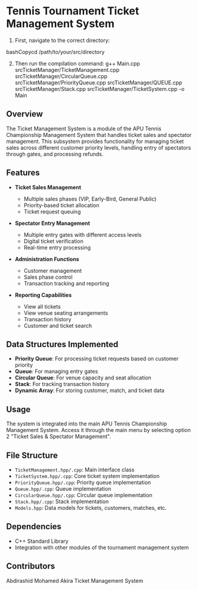# Tennis Tournament Ticket Management System
1. First, navigate to the correct directory:

bashCopycd /path/to/your/src/directory

2. Then run the compilation command:
   g++ Main.cpp srcTicketManager/TicketManagement.cpp srcTicketManager/CircularQueue.cpp srcTicketManager/PriorityQueue.cpp srcTicketManager/QUEUE.cpp srcTicketManager/Stack.cpp srcTicketManager/TicketSystem.cpp -o Main
## Overview
The Ticket Management System is a module of the APU Tennis Championship Management System that handles ticket sales and spectator management. This subsystem provides functionality for managing ticket sales across different customer priority levels, handling entry of spectators through gates, and processing refunds.

## Features
- **Ticket Sales Management**
  - Multiple sales phases (VIP, Early-Bird, General Public)
  - Priority-based ticket allocation
  - Ticket request queuing

- **Spectator Entry Management**
  - Multiple entry gates with different access levels
  - Digital ticket verification
  - Real-time entry processing

- **Administration Functions**
  - Customer management
  - Sales phase control
  - Transaction tracking and reporting

- **Reporting Capabilities**
  - View all tickets
  - View venue seating arrangements
  - Transaction history
  - Customer and ticket search

## Data Structures Implemented
- **Priority Queue**: For processing ticket requests based on customer priority
- **Queue**: For managing entry gates
- **Circular Queue**: For venue capacity and seat allocation
- **Stack**: For tracking transaction history 
- **Dynamic Array**: For storing customer, match, and ticket data

## Usage
The system is integrated into the main APU Tennis Championship Management System. Access it through the main menu by selecting option 2 "Ticket Sales & Spectator Management".

## File Structure
- `TicketManagement.hpp/.cpp`: Main interface class
- `TicketSystem.hpp/.cpp`: Core ticket system implementation
- `PriorityQueue.hpp/.cpp`: Priority queue implementation
- `Queue.hpp/.cpp`: Queue implementation
- `CircularQueue.hpp/.cpp`: Circular queue implementation
- `Stack.hpp/.cpp`: Stack implementation
- `Models.hpp`: Data models for tickets, customers, matches, etc.

## Dependencies
- C++ Standard Library
- Integration with other modules of the tournament management system

## Contributors
Abdirashid Mohamed Akira Ticket Management System
